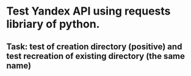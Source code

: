 # Test Yandex API using requests libriary of python.

## Task: test of creation directory (positive) and test recreation of existing directory (the same name)